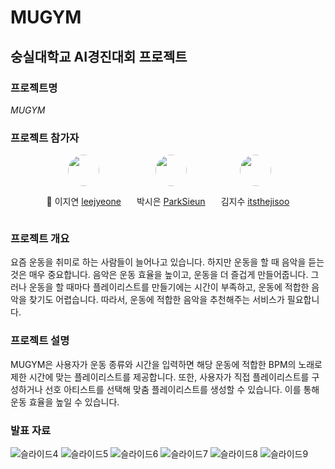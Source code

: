 # MUGYM
## 숭실대학교 AI경진대회 프로젝트

### 프로젝트명
*MUGYM*

### 프로젝트 참가자
<div style="display: flex; justify-content: center; gap: 25px;">
  <div style="display: flex; align-items: center; flex-direction: column;">
    <img src="https://avatars.githubusercontent.com/u/78450616?v=4" width=50 style="border-radius:100%">
    <p>👑 이지연 <a href="https://github.com/leejyeone">leejyeone</a></p>
  </div>
  <div style="display: flex; align-items: center; flex-direction: column;">
    <img src="https://avatars.githubusercontent.com/u/110987950?v=4" width=50 style="border-radius:100%">
    <p>박시은 <a href="https://github.com/Elecstealer">ParkSieun</a></p>
  </div>
  <div style="display: flex; align-items: center; flex-direction: column;">
    <img src="https://avatars.githubusercontent.com/u/80537289?v=4" width=50 style="border-radius:100%">
    <p>김지수 <a href="https://github.com/itsthejisoo">itsthejisoo</a></p>
  </div>
</div>

### 프로젝트 개요
요즘 운동을 취미로 하는 사람들이 늘어나고 있습니다. 하지만 운동을 할 때 음악을 듣는 것은 매우 중요합니다. 음악은 운동 효율을 높이고, 운동을 더 즐겁게 만들어줍니다. 그러나 운동을 할 때마다 플레이리스트를 만들기에는 시간이 부족하고, 운동에 적합한 음악을 찾기도 어렵습니다. 따라서, 운동에 적합한 음악을 추천해주는 서비스가 필요합니다.

### 프로젝트 설명
MUGYM은 사용자가 운동 종류와 시간을 입력하면 해당 운동에 적합한 BPM의 노래로 제한 시간에 맞는 플레이리스트를 제공합니다. 또한, 사용자가 직접 플레이리스트를 구성하거나 선호 아티스트를 선택해 맞춤 플레이리스트를 생성할 수 있습니다. 이를 통해 운동 효율을 높일 수 있습니다.

### 발표 자료
![슬라이드4](https://github.com/user-attachments/assets/0006a14a-d78b-4ba8-b978-fdd2692bfe47)
![슬라이드5](https://github.com/user-attachments/assets/965626e1-a69b-4f9d-8cea-5e013b744c5f)
![슬라이드6](https://github.com/user-attachments/assets/161aa04e-9df3-464b-be9b-086d75ec35f6)
![슬라이드7](https://github.com/user-attachments/assets/492ea226-f540-48b7-9fc9-88718770c3e4)
![슬라이드8](https://github.com/user-attachments/assets/041ebc47-a2e1-48e5-abf3-369ad1d26ba6)
![슬라이드9](https://github.com/user-attachments/assets/35a9c1a5-cfff-4562-88be-b2d5888a68b6)

